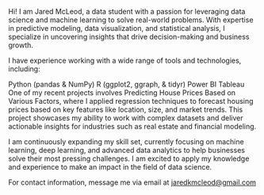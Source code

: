 Hi! I am Jared McLeod, a data student with a passion for leveraging data science and machine learning to solve real-world problems. 
With expertise in predictive modeling, data visualization, and statistical analysis, I specialize in uncovering insights that drive decision-making and business growth.

I have experience working with a wide range of tools and technologies, including:

Python (pandas & NumPy)
R (ggplot2, ggraph, & tidyr)
Power BI
Tableau
One of my recent projects involves Predicting House Prices Based on Various Factors, where I applied regression techniques to forecast housing prices based on key features 
like location, size, and market trends. This project showcases my ability to work with complex datasets and deliver actionable insights for 
industries such as real estate and financial modeling.

I am continuously expanding my skill set, currently focusing on machine learning, deep learning, and advanced data analytics to help businesses solve their most pressing challenges. 
I am excited to apply my knowledge and experience to make an impact in the field of data science.

For contact information, message me via email at jaredkmcleod@gmail.com
